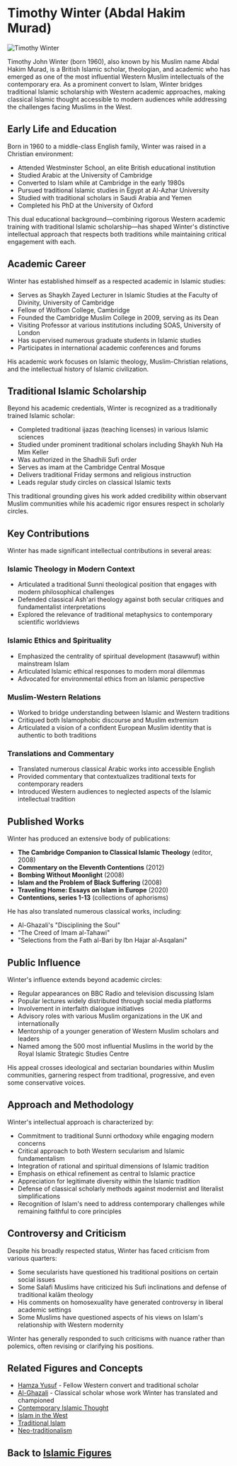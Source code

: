 # Timothy Winter (Abdal Hakim Murad)

![Timothy Winter](../../images/timothy_winter.jpg)

Timothy John Winter (born 1960), also known by his Muslim name Abdal Hakim Murad, is a British Islamic scholar, theologian, and academic who has emerged as one of the most influential Western Muslim intellectuals of the contemporary era. As a prominent convert to Islam, Winter bridges traditional Islamic scholarship with Western academic approaches, making classical Islamic thought accessible to modern audiences while addressing the challenges facing Muslims in the West.

## Early Life and Education

Born in 1960 to a middle-class English family, Winter was raised in a Christian environment:

- Attended Westminster School, an elite British educational institution
- Studied Arabic at the University of Cambridge
- Converted to Islam while at Cambridge in the early 1980s
- Pursued traditional Islamic studies in Egypt at Al-Azhar University
- Studied with traditional scholars in Saudi Arabia and Yemen
- Completed his PhD at the University of Oxford

This dual educational background—combining rigorous Western academic training with traditional Islamic scholarship—has shaped Winter's distinctive intellectual approach that respects both traditions while maintaining critical engagement with each.

## Academic Career

Winter has established himself as a respected academic in Islamic studies:

- Serves as Shaykh Zayed Lecturer in Islamic Studies at the Faculty of Divinity, University of Cambridge
- Fellow of Wolfson College, Cambridge
- Founded the Cambridge Muslim College in 2009, serving as its Dean
- Visiting Professor at various institutions including SOAS, University of London
- Has supervised numerous graduate students in Islamic studies
- Participates in international academic conferences and forums

His academic work focuses on Islamic theology, Muslim-Christian relations, and the intellectual history of Islamic civilization.

## Traditional Islamic Scholarship

Beyond his academic credentials, Winter is recognized as a traditionally trained Islamic scholar:

- Completed traditional ijazas (teaching licenses) in various Islamic sciences
- Studied under prominent traditional scholars including Shaykh Nuh Ha Mim Keller
- Was authorized in the Shadhili Sufi order
- Serves as imam at the Cambridge Central Mosque
- Delivers traditional Friday sermons and religious instruction
- Leads regular study circles on classical Islamic texts

This traditional grounding gives his work added credibility within observant Muslim communities while his academic rigor ensures respect in scholarly circles.

## Key Contributions

Winter has made significant intellectual contributions in several areas:

### Islamic Theology in Modern Context
- Articulated a traditional Sunni theological position that engages with modern philosophical challenges
- Defended classical Ash'ari theology against both secular critiques and fundamentalist interpretations
- Explored the relevance of traditional metaphysics to contemporary scientific worldviews

### Islamic Ethics and Spirituality
- Emphasized the centrality of spiritual development (tasawwuf) within mainstream Islam
- Articulated Islamic ethical responses to modern moral dilemmas
- Advocated for environmental ethics from an Islamic perspective

### Muslim-Western Relations
- Worked to bridge understanding between Islamic and Western traditions
- Critiqued both Islamophobic discourse and Muslim extremism
- Articulated a vision of a confident European Muslim identity that is authentic to both traditions

### Translations and Commentary
- Translated numerous classical Arabic works into accessible English
- Provided commentary that contextualizes traditional texts for contemporary readers
- Introduced Western audiences to neglected aspects of the Islamic intellectual tradition

## Published Works

Winter has produced an extensive body of publications:

- **The Cambridge Companion to Classical Islamic Theology** (editor, 2008)
- **Commentary on the Eleventh Contentions** (2012)
- **Bombing Without Moonlight** (2008)
- **Islam and the Problem of Black Suffering** (2008)
- **Traveling Home: Essays on Islam in Europe** (2020)
- **Contentions, series 1-13** (collections of aphorisms)

He has also translated numerous classical works, including:
- Al-Ghazali's "Disciplining the Soul"
- "The Creed of Imam al-Tahawi"
- "Selections from the Fath al-Bari by Ibn Hajar al-Asqalani"

## Public Influence

Winter's influence extends beyond academic circles:

- Regular appearances on BBC Radio and television discussing Islam
- Popular lectures widely distributed through social media platforms
- Involvement in interfaith dialogue initiatives
- Advisory roles with various Muslim organizations in the UK and internationally
- Mentorship of a younger generation of Western Muslim scholars and leaders
- Named among the 500 most influential Muslims in the world by the Royal Islamic Strategic Studies Centre

His appeal crosses ideological and sectarian boundaries within Muslim communities, garnering respect from traditional, progressive, and even some conservative voices.

## Approach and Methodology

Winter's intellectual approach is characterized by:

- Commitment to traditional Sunni orthodoxy while engaging modern concerns
- Critical approach to both Western secularism and Islamic fundamentalism
- Integration of rational and spiritual dimensions of Islamic tradition
- Emphasis on ethical refinement as central to Islamic practice
- Appreciation for legitimate diversity within the Islamic tradition
- Defense of classical scholarly methods against modernist and literalist simplifications
- Recognition of Islam's need to address contemporary challenges while remaining faithful to core principles

## Controversy and Criticism

Despite his broadly respected status, Winter has faced criticism from various quarters:

- Some secularists have questioned his traditional positions on certain social issues
- Some Salafi Muslims have criticized his Sufi inclinations and defense of traditional kalām theology
- His comments on homosexuality have generated controversy in liberal academic settings
- Some Muslims have questioned aspects of his views on Islam's relationship with Western modernity

Winter has generally responded to such criticisms with nuance rather than polemics, often revising or clarifying his positions.

## Related Figures and Concepts

- [Hamza Yusuf](./hamza_yusuf.md) - Fellow Western convert and traditional scholar
- [Al-Ghazali](./ghazali.md) - Classical scholar whose work Winter has translated and championed
- [Contemporary Islamic Thought](../beliefs/reformist_thought.md)
- [Islam in the West](../history/islam_in_west.md)
- [Traditional Islam](../denominations/traditional_islam.md)
- [Neo-traditionalism](../denominations/neo_traditionalism.md)

## Back to [Islamic Figures](./README.md)
